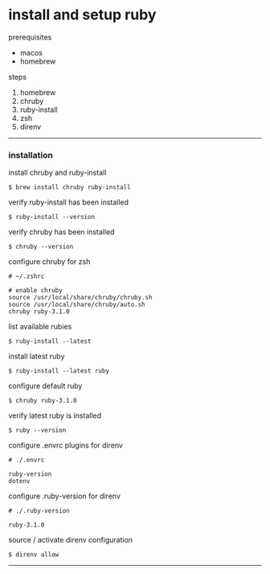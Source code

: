# install and setup ruby

prerequisites

- macos
- homebrew

steps

1. homebrew
2. chruby
3. ruby-install
4. zsh
5. direnv

---

### installation

install chruby and ruby-install

```shell
$ brew install chruby ruby-install
```

verify ruby-install has been installed

```shell
$ ruby-install --version
```

verify chruby has been installed

```shell
$ chruby --version
```

configure chruby for zsh

```shell
# ~/.zshrc

# enable chruby
source /usr/local/share/chruby/chruby.sh
source /usr/local/share/chruby/auto.sh
chruby ruby-3.1.0

```

list available rubies

```shell
$ ruby-install --latest
```

install latest ruby

```shell
$ ruby-install --latest ruby
```

configure default ruby

```shell
$ chruby ruby-3.1.0
```

verify latest ruby is installed

```shell
$ ruby --version
```

configure .envrc plugins for direnv

```shell
# ./.envrc

ruby-version
dotenv
```

configure .ruby-version for direnv

```shell
# ./.ruby-version

ruby-3.1.0
```

source / activate direnv configuration

```shell
$ direnv allow
```

---

